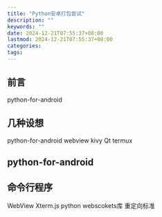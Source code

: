 ```yaml
---
title: "Python安卓打包尝试"
description: ""
keywords: ""
date: 2024-12-21T07:55:37+08:00
lastmod: 2024-12-21T07:55:37+08:00
categories: 
tags:  
---
```

## 前言
python-for-android
## 几种设想
python-for-android
	webview
	kivy
	Qt
termux
## python-for-android

## 命令行程序
WebView Xterm.js
python webscokets库
重定向标准

<!--stackedit_data:
eyJoaXN0b3J5IjpbMjEzMzE3NjgwNV19
-->